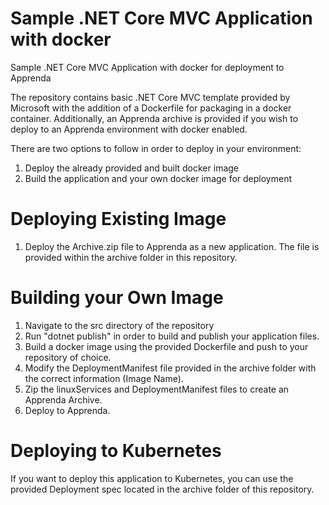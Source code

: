 # Sample .NET Core MVC Application with docker
Sample .NET Core MVC Application with docker for deployment to Apprenda

The repository contains basic .NET Core MVC template provided by Microsoft with the addition of a Dockerfile for packaging in a docker container. Additionally, an Apprenda archive is provided if you wish to deploy to an Apprenda environment with docker enabled. 

There are two options to follow in order to deploy in your environment:

1. Deploy the already provided and built docker image
2. Build the application and your own docker image for deployment

# Deploying Existing Image
1. Deploy the Archive.zip file to Apprenda as a new application. The file is provided within the archive folder in this repository.

# Building your Own Image
1. Navigate to the src directory of the repository
2. Run "dotnet publish" in order to build and publish your application files.
3. Build a docker image using the provided Dockerfile and push to your repository of choice.
4. Modify the DeploymentManifest file provided in the archive folder with the correct information (Image Name).
5. Zip the linuxServices and DeploymentManifest files to create an Apprenda Archive. 
6. Deploy to Apprenda.

# Deploying to Kubernetes
If you want to deploy this application to Kubernetes, you can use the provided Deployment spec located in the archive folder of this repository. 
